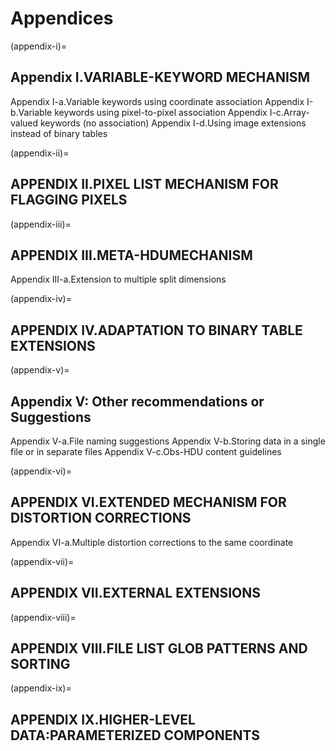 # Appendices

(appendix-i)=
## Appendix	I.VARIABLE-KEYWORD	MECHANISM
Appendix	I-a.Variable	keywords	using	coordinate	association
Appendix	I-b.Variable	keywords	using	pixel-to-pixel	association
Appendix	I-c.Array-valued	keywords	(no	association)
Appendix	I-d.Using	image	extensions	instead	of	binary	tables

(appendix-ii)=
## APPENDIX	II.PIXEL	LIST	MECHANISM	FOR	FLAGGING	PIXELS

(appendix-iii)=
## APPENDIX	III.META-HDUMECHANISM
Appendix	III-a.Extension	to	multiple	split	dimensions

(appendix-iv)=
## APPENDIX	IV.ADAPTATION	TO	BINARY	TABLE	EXTENSIONS

(appendix-v)=
## Appendix V: Other recommendations or Suggestions
Appendix	V-a.File	naming	suggestions
Appendix	V-b.Storing	data	in	a	single	file	or	in	separate	files
Appendix	V-c.Obs-HDU	content	guidelines

(appendix-vi)=
## APPENDIX	VI.EXTENDED	MECHANISM	FOR	DISTORTION	CORRECTIONS
Appendix	VI-a.Multiple	distortion	corrections	to	the	same	coordinate

(appendix-vii)=
## APPENDIX	VII.EXTERNAL	EXTENSIONS

(appendix-viii)=
## APPENDIX	VIII.FILE	LIST	GLOB	PATTERNS	AND	SORTING

(appendix-ix)=
## APPENDIX	IX.HIGHER-LEVEL	DATA:PARAMETERIZED	COMPONENTS


